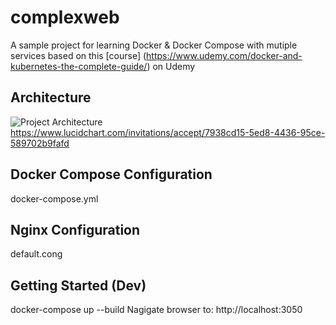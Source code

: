 # complexweb

A sample project for learning Docker & Docker Compose with mutiple services based on this [course] (https://www.udemy.com/docker-and-kubernetes-the-complete-guide/) on Udemy

## Architecture
![Project Architecture](https://www.lucidchart.com/publicSegments/view/16d8d308-75dc-4446-9016-5a2752f13ceb/image.png)
https://www.lucidchart.com/invitations/accept/7938cd15-5ed8-4436-95ce-589702b9fafd

## Docker Compose Configuration
docker-compose.yml

## Nginx Configuration
default.cong

## Getting Started (Dev)
docker-compose up --build
Nagigate browser to: http://localhost:3050

